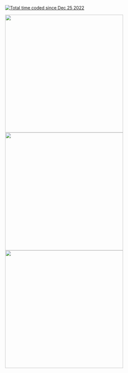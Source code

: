
<a href="https://wakatime.com/@c79d01bf-5cd6-4649-abd8-7a23de944397">
  <div><img src="https://wakatime.com/badge/user/c79d01bf-5cd6-4649-abd8-7a23de944397.svg" alt="Total time coded since Dec 25 2022" /></div>
</a>

<img
   width="380"
   align="left"
   src="https://github-readme-stats.vercel.app/api/wakatime?username=AmadoMuerte&layout=compact&theme=tokyonight&langs_count=20&custom_title=Total%20coding%20time%20since%20December%202022"
 />
 <img
    align="center"
    width="380"
    src="https://readme-typing-svg.demolab.com?font=Fira+Code&pause=1000&color=fff&background=FF000000&center=true&vCenter=true&random=false&width=380&height=50&repeat=false&lines=I+use+arch+btw."
 />
<img
  width="380"
  align="left"
  src="https://github-readme-stats.vercel.app/api?username=AmadoMuerte&show_icons=true&theme=tokyonight"
/>

